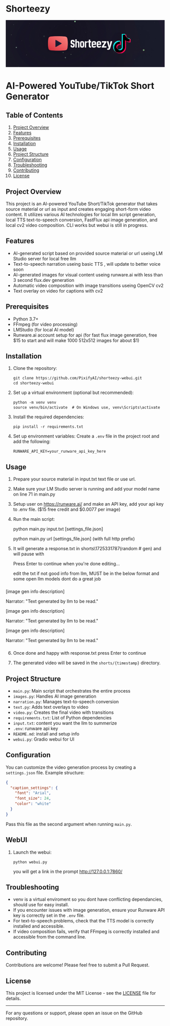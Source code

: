 # Shorteezy

![Shorteezy](shorteezy.png)

# AI-Powered YouTube/TikTok Short Generator

## Table of Contents
1. [Project Overview](#project-overview)
2. [Features](#features)
3. [Prerequisites](#prerequisites)
4. [Installation](#installation)
5. [Usage](#usage)
6. [Project Structure](#project-structure)
7. [Configuration](#configuration)
8. [Troubleshooting](#troubleshooting)
9. [Contributing](#contributing)
10. [License](#license)

## Project Overview

This project is an AI-powered YouTube Short/TikTok generator that takes source material or url as input and creates engaging short-form video content. It utilizes various AI technologies for local llm script generation, local TTS text-to-speech conversion, FastFlux api image generation, and local cv2 video composition. CLI works but webui is still in progress.

## Features

- AI-generated script based on provided source material or url useing LM Studio server for local free llm
- Text-to-speech narration useing basic TTS , will update to better voice soon
- AI-generated images for visual content useing runware.ai with less than 3 second flux.dev generation
- Automatic video composition with image transitions useing OpenCV cv2
- Text overlay on video for captions with cv2

## Prerequisites

- Python 3.7+
- FFmpeg (for video processing)
- LMStudio (for local AI model)
- Runware.ai account setup for api (for fast flux image generation, free $15 to start and will make 1000 512x512 images for about $1)

## Installation

1. Clone the repository:
   ```
   git clone https://github.com/PixifyAI/shorteezy-webui.git
   cd shorteezy-webui
   ```

2. Set up a virtual environment (optional but recommended):
   ```
   python -m venv venv
   source venv/bin/activate  # On Windows use, venv\Scripts\activate
   ```

3. Install the required dependencies:
   ```
   pip install -r requirements.txt
   ```

4. Set up environment variables:
   Create a `.env` file in the project root and add the following:
   ```
   RUNWARE_API_KEY=your_runware_api_key_here
   ```

## Usage

1. Prepare your source material in input.txt text file or use url.

2. Make sure your LM Studio server is running and add your model name on line 71 in main.py

3. Setup user on https://runware.ai/ and make an API key, add your api key to .env file. ($15 free credit and $0.0077 per image)

4. Run the main script:

   python main.py input.txt [settings_file.json]

   python main.py url [settings_file.json]  (with full http prefix) 

5. It will generate a response.txt in shorts\1725331787(random # gen) and will pause with

   Press Enter to continue when you're done editing...

   edit the txt if not good info from llm, MUST be in the below format and some open llm models dont do a great job

###

[image gen info description]

Narrator: "Text generated by llm to be read."

[image gen info description]

Narrator: "Text generated by llm to be read."

[image gen info description]

Narrator: "Text generated by llm to be read."

###

6. Once done and happy with response.txt press Enter to continue

7. The generated video will be saved in the `shorts/{timestamp}` directory.

## Project Structure

- `main.py`: Main script that orchestrates the entire process
- `images.py`: Handles AI image generation
- `narration.py`: Manages text-to-speech conversion
- `text.py`: Adds text overlays to video
- `video.py`: Creates the final video with transitions
- `requirements.txt`: List of Python dependencies
- `input.txt`: content you want the llm to summerize
- `.env`: runware api key
- `README.md`: install and setup info
- `webui.py`: Gradio webui for UI
## Configuration

You can customize the video generation process by creating a `settings.json` file. Example structure:

```json
{
  "caption_settings": {
    "font": "Arial",
    "font_size": 24,
    "color": "white"
  }
}
```

Pass this file as the second argument when running `main.py`.


## WebUI

1. Launch the webui:
   ```
   python webui.py
   ```
   you will get a link in the prompt http://127.0.0.1:7860/

## Troubleshooting
- venv is a virtual enviroment so you dont have conflicting dependancies, should use for easy install.
- If you encounter issues with image generation, ensure your Runware API key is correctly set in the `.env` file.
- For text-to-speech problems, check that the TTS model is correctly installed and accessible.
- If video composition fails, verify that FFmpeg is correctly installed and accessible from the command line.

## Contributing

Contributions are welcome! Please feel free to submit a Pull Request.

## License

This project is licensed under the MIT License - see the [LICENSE](LICENSE) file for details.

---

For any questions or support, please open an issue on the GitHub repository.
